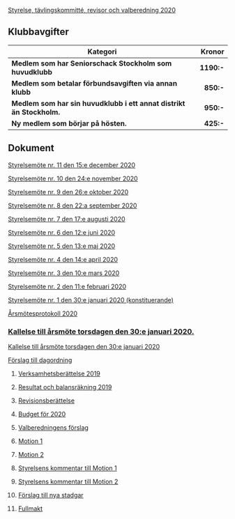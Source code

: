 [Styrelse, tävlingskommitté, revisor och valberedning 2020](SENIOR/htmfiler/seniorstyrelse_2020.pdf)
## Klubbavgifter

Kategori|Kronor
---|---:
<b>Medlem som har Seniorschack Stockholm som huvudklubb</b>|<b>1190:-</b>
<b>Medlem som betalar förbundsavgiften via annan klubb</b>|<b>850:-</b>
<b>Medlem som har sin huvudklubb i ett annat distrikt än Stockholm.</b>|<b>950:-</b>
<b>Ny medlem som börjar på hösten.</b>|<b>425:-</b>


## Dokument

[Styrelsemöte nr. 11 den 15:e december 2020](SENIOR/htmfiler/Protokoll_SrS_nr11_2020.pdf)

[Styrelsemöte nr. 10 den 24:e november 2020](SENIOR/htmfiler/Protokoll_SrS_nr10_2020.pdf)

[Styrelsemöte nr. 9 den 26:e oktober 2020](SENIOR/htmfiler/Protokoll_SrS_nr9_2020.pdf)

[Styrelsemöte nr. 8 den 22:a september 2020](SENIOR/htmfiler/Protokoll_SrS_nr8_2020.pdf)

[Styrelsemöte nr. 7 den 17:e augusti 2020](SENIOR/htmfiler/Protokoll_SrS_nr7_2020.pdf)

[Styrelsemöte nr. 6 den 12:e juni 2020](SENIOR/htmfiler/Protokoll_SrS_nr6_2020.pdf)

[Styrelsemöte nr. 5 den 13:e maj 2020](SENIOR/htmfiler/Protokoll_SrS_nr5_2020.pdf)

[Styrelsemöte nr. 4 den 14:e april 2020](SENIOR/htmfiler/Protokoll_SrS_nr4_2020.pdf)

[Styrelsemöte nr. 3 den 10:e mars 2020](SENIOR/htmfiler/Protokoll_SrS_nr3_2020.pdf)

[Styrelsemöte nr. 2 den 11:e februari 2020](SENIOR/htmfiler/Protokoll_SrS_nr2_2020.pdf)

[Styrelsemöte nr. 1 den 30:e januari 2020 (konstituerande)](SENIOR/htmfiler/Protokoll_SrS_nr1_2020.pdf)

[Årsmötesprotokoll 2020](SENIOR/htmfiler/arsmote_protokoll_2020.pdf)
###  <a href = "Kallelse_arsmote_2020.pdf" >Kallelse till årsmöte torsdagen den 30:e januari 2020. </a>

[Kallelse till årsmöte torsdagen den 30:e januari 2020](SENIOR/htmfiler/Kallelse_arsmote_2020.pdf)

[Förslag till dagordning](SENIOR/htmfiler/Dagordning_arsmote_2020.pdf)

1. [Verksamhetsberättelse 2019](SENIOR/htmfiler/Verksamhetsberattelse_2019.pdf)

1. [Resultat och balansräkning 2019](SENIOR/htmfiler/SrS_Resultat_Balansrakning_2019.pdf)

1. [Revisionsberättelse](SENIOR/htmfiler/Revision_2020.jpg)

1. [Budget för 2020](SENIOR/htmfiler/budget_2020.pdf)

1. [Valberedningens förslag](SENIOR/htmfiler/valberedning_forslag_2020.pdf)

1. [Motion 1](SENIOR/htmfiler/Motion1_2020.pdf)

1. [Motion 2](SENIOR/htmfiler/Motion2_2020.pdf)

1. [Styrelsens kommentar till Motion 1](SENIOR/htmfiler/Kommentar_Motion1_2020.pdf)

1. [Styrelsens kommentar till Motion 2](SENIOR/htmfiler/Kommentar_Motion2_2020.pdf)

1. [Förslag till nya stadgar](SENIOR/htmfiler/Seniorstadgar_proposition.pdf)

1. [Fullmakt](SENIOR/htmfiler/Fullmakt_SrS_arsmote.pdf)
